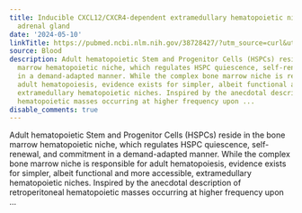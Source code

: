 ```yaml
---
title: Inducible CXCL12/CXCR4-dependent extramedullary hematopoietic niches in the
  adrenal gland
date: '2024-05-10'
linkTitle: https://pubmed.ncbi.nlm.nih.gov/38728427/?utm_source=curl&utm_medium=rss&utm_campaign=journals&utm_content=7603509&fc=None&ff=20240511181524&v=2.18.0.post9+e462414
source: Blood
description: Adult hematopoietic Stem and Progenitor Cells (HSPCs) reside in the bone
  marrow hematopoietic niche, which regulates HSPC quiescence, self-renewal, and commitment
  in a demand-adapted manner. While the complex bone marrow niche is responsible for
  adult hematopoiesis, evidence exists for simpler, albeit functional and more accessible,
  extramedullary hematopoietic niches. Inspired by the anecdotal description of retroperitoneal
  hematopoietic masses occurring at higher frequency upon ...
disable_comments: true
---
```

Adult hematopoietic Stem and Progenitor Cells (HSPCs) reside in the bone marrow hematopoietic niche, which regulates HSPC quiescence, self-renewal, and commitment in a demand-adapted manner. While the complex bone marrow niche is responsible for adult hematopoiesis, evidence exists for simpler, albeit functional and more accessible, extramedullary hematopoietic niches. Inspired by the anecdotal description of retroperitoneal hematopoietic masses occurring at higher frequency upon ...